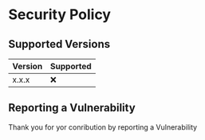 # Security Policy

## Supported Versions

| Version | Supported          |
| ------- | ------------------ |
| x.x.x   | :x:                |

## Reporting a Vulnerability

Thank you for yor conribution by reporting a Vulnerability
